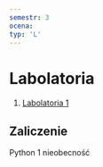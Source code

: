 ```yaml
---
semestr: 3
ocena: 
typ: 'L'
---
```


# Labolatoria
1. [Labolatoria 1](/Notatki/Semestr%203/Podstawy%20przetwarzania%20sygnałów/Labolatoria/Labolatoria%201/Labolatoria%201.md)

## Zaliczenie
Python
1 nieobecność
